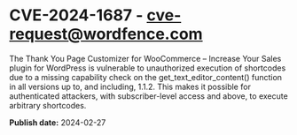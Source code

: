 # CVE-2024-1687 - cve-request@wordfence.com

The Thank You Page Customizer for WooCommerce – Increase Your Sales plugin for WordPress is vulnerable to unauthorized execution of shortcodes due to a missing capability check on the get_text_editor_content() function in all versions up to, and including, 1.1.2. This makes it possible for authenticated attackers, with subscriber-level access and above, to execute arbitrary shortcodes.

**Publish date:** 2024-02-27
